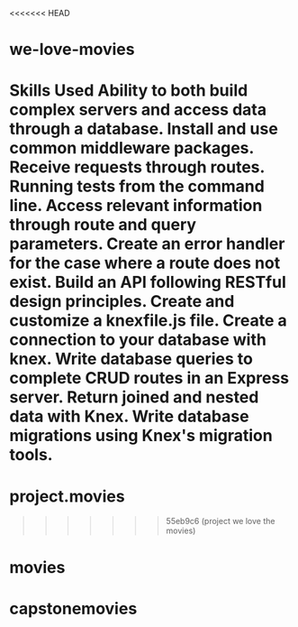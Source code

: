 <<<<<<< HEAD
# we-love-movies 
Skills Used
Ability to both build complex servers and access data through a database.
Install and use common middleware packages.
Receive requests through routes.
Running tests from the command line.
Access relevant information through route and query parameters.
Create an error handler for the case where a route does not exist.
Build an API following RESTful design principles.
Create and customize a knexfile.js file.
Create a connection to your database with knex.
Write database queries to complete CRUD routes in an Express server.
Return joined and nested data with Knex.
Write database migrations using Knex's migration tools.
=======
# project.movies
>>>>>>> 55eb9c6 (project we love the movies)
# movies
# capstonemovies
